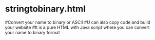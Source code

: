 # stringtobinary.html
#Convert your name to binary or ASCII
#U can also copy code and build your website
#It is a pure HTML with Java script where you can convert your name to binary format 
